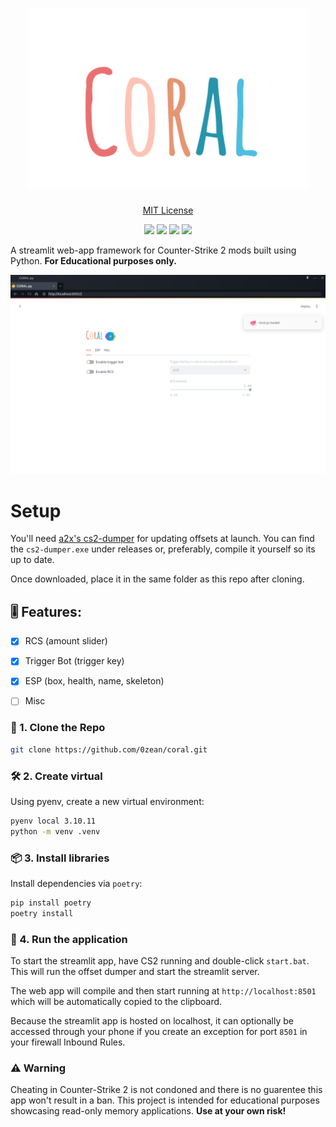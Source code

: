 <h1 align="center">
    <img src="/assets/banner.png" width="450"/>
</h1>


<p align="center">
    <a href="https://raw.githubusercontent.com/0zean/coral/main/LICENSE" target="_blank">MIT License</a>
</p>


<div align="center">
    <img src="https://img.shields.io/github/stars/0zean/oasis?style=for-the-badge&logo=github&color=fdc4b6"/>
    <img src="https://img.shields.io/github/issues/0zean/oasis?style=for-the-badge&logo=github&color=2694ab"/>
    <img src="https://img.shields.io/github/commit-activity/t/0zean/oasis?style=for-the-badge&logo=github&color=e59572"/>
    <img src="https://img.shields.io/github/forks/0zean/oasis?style=for-the-badge&logo=github&color=4dbedf"/>
</div>


A streamlit web-app framework for Counter-Strike 2 mods built using Python. **For Educational purposes only.**

<div align="center">
<img src="/assets/demo.png" alt="icon"/>
</div>

# Setup

You'll need [a2x's cs2-dumper](https://github.com/a2x/cs2-dumper) for updating offsets at launch. You can find the `cs2-dumper.exe` under releases or, preferably, compile it yourself so its up to date.

Once downloaded, place it in the same folder as this repo after cloning.

## 🎚️ Features:
- [x] RCS (amount slider)
- [x] Trigger Bot (trigger key)
- [X] ESP (box, health, name, skeleton) 
- [ ] Misc


### 🧬 1. Clone the Repo

```bash
git clone https://github.com/0zean/coral.git
```

### 🛠️ 2. Create virtual 

Using pyenv, create a new virtual environment:

```bash
pyenv local 3.10.11
python -m venv .venv
```

### 📦 3. Install libraries

Install dependencies via `poetry`:

```bash
pip install poetry
poetry install
```

### 🚀 4. Run the application

To start the streamlit app, have CS2 running and double-click `start.bat`. This will run the offset dumper and start the streamlit server.

The web app will compile and then start running at `http://localhost:8501` which will be automatically copied to the clipboard.

Because the streamlit app is hosted on localhost, it can optionally be accessed through your phone if you create an exception for port `8501` in your firewall Inbound Rules.

### ⚠️ Warning

Cheating in Counter-Strike 2 is not condoned and there is no guarentee this app won't result in a ban. This project is intended for educational purposes showcasing read-only memory applications. **Use at your own risk!**
